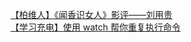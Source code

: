   
[【柏维人】《闻香识女人》影评——刘用贵](http://www.dianyue.me/archives/954/oc63lg4hgmb656no/)  
[【学习充电】使用 watch 帮你重复执行命令](http://www.dianyue.me/archives/954/gfhhfq92h98h10ij/)